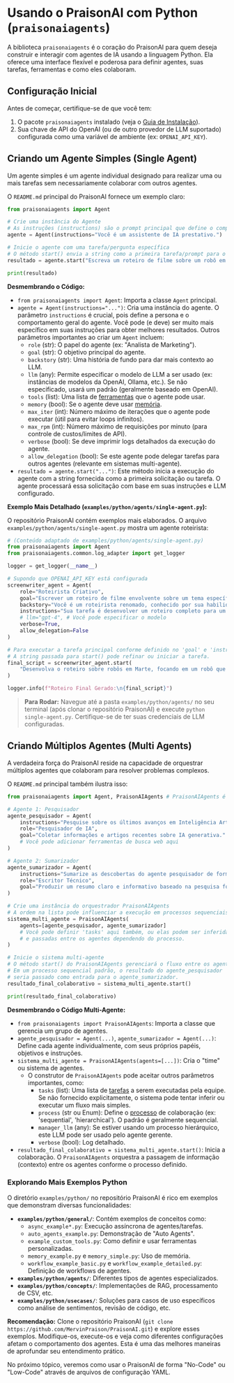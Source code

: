# Usando o PraisonAI com Python (`praisonaiagents`)

A biblioteca `praisonaiagents` é o coração do PraisonAI para quem deseja construir e interagir com agentes de IA usando a linguagem Python. Ela oferece uma interface flexível e poderosa para definir agentes, suas tarefas, ferramentas e como eles colaboram.

## Configuração Inicial

Antes de começar, certifique-se de que você tem:
1.  O pacote `praisonaiagents` instalado (veja o [Guia de Instalação](./../01_instalacao/00_instalacao_windows.md)).
2.  Sua chave de API do OpenAI (ou de outro provedor de LLM suportado) configurada como uma variável de ambiente (ex: `OPENAI_API_KEY`).

## Criando um Agente Simples (Single Agent)

Um agente simples é um agente individual designado para realizar uma ou mais tarefas sem necessariamente colaborar com outros agentes.

O `README.md` principal do PraisonAI fornece um exemplo claro:

```python
from praisonaiagents import Agent

# Crie uma instância do Agente
# As instruções (instructions) são o prompt principal que define o comportamento do agente.
agente = Agent(instructions="Você é um assistente de IA prestativo.")

# Inicie o agente com uma tarefa/pergunta específica
# O método start() envia a string como a primeira tarefa/prompt para o agente.
resultado = agente.start("Escreva um roteiro de filme sobre um robô em Marte.")

print(resultado)
```

**Desmembrando o Código:**

*   `from praisonaiagents import Agent`: Importa a classe `Agent` principal.
*   `agente = Agent(instructions="...")`: Cria uma instância do agente. O parâmetro `instructions` é crucial, pois define a persona e o comportamento geral do agente. Você pode (e deve) ser muito mais específico em suas instruções para obter melhores resultados. Outros parâmetros importantes ao criar um `Agent` incluem:
    *   `role` (str): O papel do agente (ex: "Analista de Marketing").
    *   `goal` (str): O objetivo principal do agente.
    *   `backstory` (str): Uma história de fundo para dar mais contexto ao LLM.
    *   `llm` (any): Permite especificar o modelo de LLM a ser usado (ex: instâncias de modelos da OpenAI, Ollama, etc.). Se não especificado, usará um padrão (geralmente baseado em OpenAI).
    *   `tools` (list): Uma lista de [ferramentas](./../02_conceitos_fundamentais/04_ferramentas.md) que o agente pode usar.
    *   `memory` (bool): Se o agente deve usar [memória](./../02_conceitos_fundamentais/05_memoria.md).
    *   `max_iter` (int): Número máximo de iterações que o agente pode executar (útil para evitar loops infinitos).
    *   `max_rpm` (int): Número máximo de requisições por minuto (para controle de custos/limites de API).
    *   `verbose` (bool): Se deve imprimir logs detalhados da execução do agente.
    *   `allow_delegation` (bool): Se este agente pode delegar tarefas para outros agentes (relevante em sistemas multi-agente).
*   `resultado = agente.start("...")`: Este método inicia a execução do agente com a string fornecida como a primeira solicitação ou tarefa. O agente processará essa solicitação com base em suas instruções e LLM configurado.

**Exemplo Mais Detalhado (`examples/python/agents/single-agent.py`):**

O repositório PraisonAI contém exemplos mais elaborados. O arquivo `examples/python/agents/single-agent.py` mostra um agente roteirista:

```python
# (Conteúdo adaptado de examples/python/agents/single-agent.py)
from praisonaiagents import Agent
from praisonaiagents.common.log_adapter import get_logger

logger = get_logger(__name__)

# Supondo que OPENAI_API_KEY está configurada
screenwriter_agent = Agent(
    role="Roteirista Criativo",
    goal="Escrever um roteiro de filme envolvente sobre um tema específico.",
    backstory="Você é um roteirista renomado, conhecido por sua habilidade em criar narrativas cativantes e diálogos impactantes.",
    instructions="Sua tarefa é desenvolver um roteiro completo para um filme sobre robôs explorando Marte. O roteiro deve incluir descrições de cena, diálogos e desenvolvimento de personagens.",
    # llm="gpt-4", # Você pode especificar o modelo
    verbose=True,
    allow_delegation=False
)

# Para executar a tarefa principal conforme definido no 'goal' e 'instructions'
# A string passada para start() pode refinar ou iniciar a tarefa.
final_script = screenwriter_agent.start(
    "Desenvolva o roteiro sobre robôs em Marte, focando em um robô que desenvolve autoconsciência."
)

logger.info(f"Roteiro Final Gerado:\n{final_script}")
```
> **Para Rodar:** Navegue até a pasta `examples/python/agents/` no seu terminal (após clonar o repositório PraisonAI) e execute `python single-agent.py`. Certifique-se de ter suas credenciais de LLM configuradas.

## Criando Múltiplos Agentes (Multi Agents)

A verdadeira força do PraisonAI reside na capacidade de orquestrar múltiplos agentes que colaboram para resolver problemas complexos.

O `README.md` principal também ilustra isso:

```python
from praisonaiagents import Agent, PraisonAIAgents # PraisonAIAgents é o orquestrador

# Agente 1: Pesquisador
agente_pesquisador = Agent(
    instructions="Pesquise sobre os últimos avanços em Inteligência Artificial generativa.",
    role="Pesquisador de IA",
    goal="Coletar informações e artigos recentes sobre IA generativa."
    # Você pode adicionar ferramentas de busca web aqui
)

# Agente 2: Sumarizador
agente_sumarizador = Agent(
    instructions="Sumarize as descobertas do agente pesquisador de forma concisa.",
    role="Escritor Técnico",
    goal="Produzir um resumo claro e informativo baseado na pesquisa fornecida."
)

# Crie uma instância do orquestrador PraisonAIAgents
# A ordem na lista pode influenciar a execução em processos sequenciais.
sistema_multi_agente = PraisonAIAgents(
    agents=[agente_pesquisador, agente_sumarizador]
    # Você pode definir 'tasks' aqui também, ou elas podem ser inferidas
    # e passadas entre os agentes dependendo do processo.
)

# Inicie o sistema multi-agente
# O método start() do PraisonAIAgents gerenciará o fluxo entre os agentes.
# Em um processo sequencial padrão, o resultado do agente_pesquisador
# seria passado como entrada para o agente_sumarizador.
resultado_final_colaborativo = sistema_multi_agente.start()

print(resultado_final_colaborativo)
```

**Desmembrando o Código Multi-Agente:**

*   `from praisonaiagents import PraisonAIAgents`: Importa a classe que gerencia um grupo de agentes.
*   `agente_pesquisador = Agent(...)`, `agente_sumarizador = Agent(...)`: Define cada agente individualmente, com seus próprios papéis, objetivos e instruções.
*   `sistema_multi_agente = PraisonAIAgents(agents=[...])`: Cria o "time" ou sistema de agentes.
    *   O construtor de `PraisonAIAgents` pode aceitar outros parâmetros importantes, como:
        *   `tasks` (list): Uma lista de [tarefas](./../02_conceitos_fundamentais/02_tarefas.md) a serem executadas pela equipe. Se não fornecido explicitamente, o sistema pode tentar inferir ou executar um fluxo mais simples.
        *   `process` (str ou Enum): Define o [processo](./../02_conceitos_fundamentais/03_processos.md) de colaboração (ex: 'sequential', 'hierarchical'). O padrão é geralmente sequencial.
        *   `manager_llm` (any): Se estiver usando um processo hierárquico, este LLM pode ser usado pelo agente gerente.
        *   `verbose` (bool): Log detalhado.
*   `resultado_final_colaborativo = sistema_multi_agente.start()`: Inicia a colaboração. O `PraisonAIAgents` orquestra a passagem de informação (contexto) entre os agentes conforme o processo definido.

### Explorando Mais Exemplos Python

O diretório `examples/python/` no repositório PraisonAI é rico em exemplos que demonstram diversas funcionalidades:

*   **`examples/python/general/`**: Contém exemplos de conceitos como:
    *   `async_example*.py`: Execução assíncrona de agentes/tarefas.
    *   `auto_agents_example.py`: Demonstração de "Auto Agents".
    *   `example_custom_tools.py`: Como definir e usar ferramentas personalizadas.
    *   `memory_example.py` e `memory_simple.py`: Uso de memória.
    *   `workflow_example_basic.py` e `workflow_example_detailed.py`: Definição de workflows de agentes.
*   **`examples/python/agents/`**: Diferentes tipos de agentes especializados.
*   **`examples/python/concepts/`**: Implementações de RAG, processamento de CSV, etc.
*   **`examples/python/usecases/`**: Soluções para casos de uso específicos como análise de sentimentos, revisão de código, etc.

**Recomendação:**
Clone o repositório PraisonAI (`git clone https://github.com/MervinPraison/PraisonAI.git`) e explore esses exemplos. Modifique-os, execute-os e veja como diferentes configurações afetam o comportamento dos agentes. Esta é uma das melhores maneiras de aprofundar seu entendimento prático.

No próximo tópico, veremos como usar o PraisonAI de forma "No-Code" ou "Low-Code" através de arquivos de configuração YAML.
